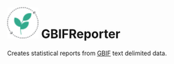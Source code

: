 # <img src="images\icon.png" alt="GBIFReporter" style="zoom:150%;"/> GBIFReporter
 Creates statistical reports from [GBIF](http://www.gbif.org/) text delimited data.
